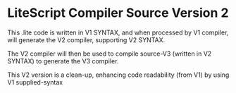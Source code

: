 LiteScript Compiler Source Version 2 
===

This .lite code is written in V1 SYNTAX, and when processed by V1 compiler,
will generate the V2 compiler, supporting V2 SYNTAX.

The V2 compiler will then be used to compile source-V3 (written in V2 SYNTAX)
to generate the V3 compiler.

This V2 version is a clean-up, enhancing code readability (from V1) 
by using V1 supplied-syntax

